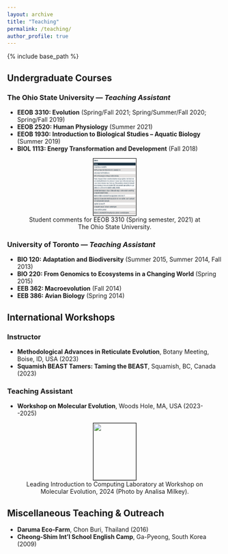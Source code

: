 ```yaml
---
layout: archive
title: "Teaching"
permalink: /teaching/
author_profile: true
---
```


{% include base_path %}

## Undergraduate Courses

### The Ohio State University — *Teaching Assistant*
- **EEOB 3310: Evolution** (Spring/Fall 2021; Spring/Summer/Fall 2020; Spring/Fall 2019)  
- **EEOB 2520: Human Physiology** (Summer 2021)  
- **EEOB 1930: Introduction to Biological Studies – Aquatic Biology** (Summer 2019)  
- **BIOL 1113: Energy Transformation and Development** (Fall 2018)

<center>
  <figure style="text-align: center;">
    <img src="/images/images/EEOB3310_sei.png" width="100" height="133" style="display: block; margin: 0 auto; border: 1px solid #000;">
    <figcaption>Student comments for EEOB 3310 (Spring semester, 2021) at The Ohio State University.</figcaption>
</figure>
</center>


### University of Toronto — *Teaching Assistant*
- **BIO 120: Adaptation and Biodiversity** (Summer 2015, Summer 2014, Fall 2013)  
- **BIO 220: From Genomics to Ecosystems in a Changing World** (Spring 2015)  
- **EEB 362: Macroevolution** (Fall 2014)  
- **EEB 386: Avian Biology** (Spring 2014)

## International Workshops

### Instructor
- **Methodological Advances in Reticulate Evolution**, Botany Meeting, Boise, ID, USA (2023)  
- **Squamish BEAST Tamers: Taming the BEAST**, Squamish, BC, Canada (2023)

### Teaching Assistant  
- **Workshop on Molecular Evolution**, Woods Hole, MA, USA (2023--2025)

<center>
  <figure style="text-align: center;">
    <img src="/images/images/KONG_wood_hole.jpg" width="100" height="133" style="display: block; margin: 0 auto; border: 1px solid #000;">
    <figcaption>Leading Introduction to Computing Laboratory at Workshop on Molecular Evolution, 2024 (Photo by Analisa Milkey).</figcaption>
  </figure>
</center>

## Miscellaneous Teaching & Outreach
- **Daruma Eco-Farm**, Chon Buri, Thailand (2016)  
- **Cheong-Shim Int’l School English Camp**, Ga-Pyeong, South Korea (2009)
